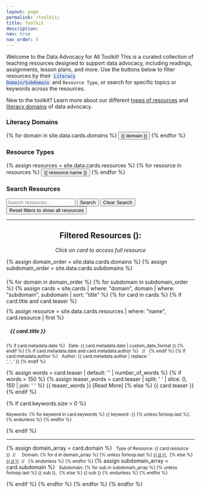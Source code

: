 ```yaml
---
layout: page
permalink: /toolkit/
title: Toolkit
description:
nav: true
nav_order: 5
---
```


Welcome to the Data Advocacy for All Toolkit! This is a curated collection of teaching resources designed to support data advocacy, including readings, assignments, lesson plans, and more. Use the buttons below to filter resources by their <code style="background-color: rgba(0, 54, 159, 0.1); color: #00369f; padding: 2px 4px; border-radius: 4px;">Literacy Domain/Subdomain</code> and <code>Resource Type</code>, or search for specific topics or keywords across the resources.

<div class="help-banner" style="justify-content: center">
  <i class="fa-regular fa-circle-question"></i> New to the toolkit? Learn more about our different <a href="../resource-types/">types of resources</a> and <a href="../literacy-domains/">literacy domains</a> of data advocacy.
</div>

<!-- Domain Filter Section -->
<div class="filter-section mb-4">
  <h3>Literacy Domains</h3>
  <div class="button-grid domain-grid">
    {% for domain in site.data.cards.domains %}
    <button class="filter-btn domain-btn" data-filter="domain" data-value="{{ domain }}">
      <i class="{% case domain %}
        {% when 'Understanding Data' %}fas fa-brain
        {% when 'Processing Data' %}fas fa-cogs
        {% when 'Persuading with Data' %}fas fa-chart-line
      {% endcase %}"></i>
      {{ domain }}
    </button>
    {% endfor %}
  </div>
  <!--
  <button class="reset-btn" data-reset="domain">
    Show All Domains
  </button>
  -->
</div>

<!-- Subdomain Filter Section (Hidden by default) -->
<div id="subdomain-section" class="filter-section mb-4" style="display: none;">
  <div style="text-align: center;">
    <h4>Literacy Subdomains</h4>
    <div class="button-grid subdomain-grid">
      <!-- Populated dynamically by JavaScript -->
    </div>
  </div>
</div>

<!-- Resource Type Filter Section -->

<div class="filter-section mb-4">
  <h3>Resource Types</h3>
  <div class="button-grid resource-grid">
    {% assign resources = site.data.cards.resources %}
    {% for resource in resources %}
    <button class="filter-btn resource-btn" data-filter="resource" data-value="{{ resource.name }}">
      <i class="{{ resource.icon }}"></i>
      {{ resource.name }}
    </button>
    {% endfor %}
  </div>
  <!-- uncomment to add a button to reset the filter
  <button class="reset-btn" data-reset="resource">
    Show All Resources
  </button>
  -->
</div>

<!-- Search Section -->
<div class="search-section mb-4">
  <h3>Search Resources</h3>
  <div class="search-container">
    <input type="text" id="search-input" placeholder="Search resources...">
    <button id="search-btn" class="search-btn">Search</button>
    <button id="clear-search-btn" class="search-btn">Clear Search</button>
  </div>
</div>

<!-- Clear All Filters Button -->
<div class="filter-section mb-4">
  <button class="reset-btn" data-reset="all">
    <sl-icon name="arrow-clockwise"></sl-icon> Reset filters to show all resources
  </button>
</div>

---

<!-- Card List Section -->
<center>
<h2>Filtered Resources (<span id="resource-count"></span>):</h2>
<p class="text-muted">
    <i>Click on card to access full resource</i></p>
</center>

{% assign domain_order = site.data.cards.domains %}
{% assign subdomain_order = site.data.cards.subdomains %}

<div id="card-list" style="margin-top: 20px;">
  {% for domain in domain_order %}
    {% for subdomain in subdomain_order %}
      {% assign cards = site.cards | where: "domain", domain | where: "subdomain", subdomain | sort: "title" %}
      {% for card in cards %}
        {% if card.title and card.teaser %}
          <div class="card-wrapper" onclick="window.location='{{ card.url | relative_url }}';" style="cursor: pointer;">
            <div class="card {% if card.inline == false %}hoverable{% endif %}" 
                 data-resource="{{ card.resource }}"
                 data-domain="{{ card.domain | join: ',' }}"
                 data-subdomain="{{ card.subdomain | join: ',' }}" style="margin-top: 10px;">
              {% assign resource = site.data.cards.resources | where: "name", card.resource | first %}
              <div class="row no-gutters">
                <div class="team">
                  <div class="card-body">
                    <h5 class="card-title"><i class="{{ resource.icon | default: 'fas fa-file' }}"></i>&nbsp;&nbsp; {{ card.title }}</h5>
                    <p class="card-text"><small class="test-muted">
                      {% if card.metadata.date %}
                        <i class="fa-solid fa-calendar"></i>&nbsp; Date: {{ card.metadata.date | custom_date_format }}
                      {% endif %}
                      {% if card.metadata.date and card.metadata.author %}
                        &nbsp;&nbsp;//&nbsp;&nbsp;
                      {% endif %}
                      {% if card.metadata.author %}
                        <i class="fa-solid fa-user"></i>&nbsp; Author: {{ card.metadata.author | replace: '<br />', ', ' }}
                      {% endif %}
                    </small></p>
                    <p class="card-text">
                      {% assign words = card.teaser | default: '' | number_of_words %}
                      {% if words > 150 %}
                        {% assign teaser_words = card.teaser | split: ' ' | slice: 0, 150 | join: ' ' %}
                        {{ teaser_words }} <span class="read-more">[Read More]</span>
                      {% else %}
                        {{ card.teaser }}
                      {% endif %}
                    </p>
                    {% if card.keywords.size > 0 %}
                      <!--<p class="card-text test-muted keyword"><small>Keywords: {% for keyword in card.keywords %}<i class="fa-solid fa-hashtag fa-sm"></i>&nbsp;{{ keyword }}&nbsp;&nbsp;{% endfor %}</small></p>-->
                      <p class="card-text keyword"><small><i class="fa-solid fa-tag"></i> Keywords: <span class="keywords-list">
                        {% for keyword in card.keywords %}
                          {{ keyword -}}
                          {% unless forloop.last %}, {% endunless %}
                        {% endfor %}
                      </span></small></p>
                    {% endif %}
                    <hr class="solid">
                    <p class="card-text">
                      {% assign domain_array = card.domain %}
                      <small class="test-muted resource"><i class="{{ resource.icon | default: 'fas fa-file' }}"></i>&nbsp; Type of Resource: {{ card.resource }}&nbsp;&nbsp;//&nbsp;&nbsp;</small>
                      <small class="test-muted domain"><i class="fa-solid fa-network-wired"></i>&nbsp; Domain:
                        {% for d in domain_array %}
                          {% unless forloop.last %}
                            <a href="{{ site.url }}{{ site.baseurl }}/{{ d | downcase | replace: ' ', '-' }}" onclick="event.stopPropagation();">{{ d }}</a>,&nbsp;
                          {% else %}
                            <a href="{{ site.url }}{{ site.baseurl }}/{{ d | downcase | replace: ' ', '-' }}" onclick="event.stopPropagation();">{{ d }}</a>&nbsp;&nbsp;//&nbsp;&nbsp;
                          {% endunless %}
                        {% endfor %}
                      </small>
                      {% assign subdomain_array = card.subdomain %}
                      <small class="test-muted subdomain"><i class="fa-solid fa-sitemap"></i>&nbsp; Subdomain:
                        {% for sub in subdomain_array %}
                          {% unless forloop.last %}
                            {{ sub }},&nbsp;
                          {% else %}
                            {{ sub }}
                          {% endunless %}
                        {% endfor %}
                      </small><br>
                    </p>
                  </div>
                </div>
              </div>
            </div>
          </div>
        {% endif %}
      {% endfor %}
    {% endfor %}
  {% endfor %}
</div>

<script>
class ToolkitFilter {
  constructor() {
    this.state = {
      resource: null,
      domain: null,
      subdomain: null,
      searchQuery: ''
    };
    
    this.subdomains = {
      'Understanding Data': ['Defining Data', 'Critiquing Data', 'Acting Ethically with Data', 'Thinking Rhetorically about Data'],
      'Processing Data': ['Collecting Data', 'Preparing Data', 'Analyzing Data', 'Storing and Preserving Data'],
      'Persuading with Data': ['Making Claims with Data', 'Visualizing Data', 'Mapping Data', 'Telling Stories with Data']
    };
    
    this.init();
  }

  init() {
    this.bindEvents();
    this.filterCards();
  }

  bindEvents() {
    // Resource filter buttons
    document.querySelectorAll('.resource-btn').forEach(btn => {
      btn.addEventListener('click', () => this.handleFilter('resource', btn));
    });

    // Domain filter buttons
    document.querySelectorAll('.domain-btn').forEach(btn => {
      btn.addEventListener('click', () => this.handleFilter('domain', btn));
    });

    // Reset buttons (including new all-clear functionality)
    document.querySelectorAll('.reset-btn').forEach(btn => {
      btn.addEventListener('click', () => {
        if (btn.dataset.reset === 'all') {
          this.clearAllFilters();
        } else {
          this.handleReset(btn.dataset.reset);
        }
      });
    });

    // Search functionality
    const searchInput = document.getElementById('search-input');
    
    // Real-time search as user types
    searchInput.addEventListener('input', () => this.handleSearch());
    
    // Handle Enter key press
    searchInput.addEventListener('keypress', (e) => {
      if (e.key === 'Enter') {
        e.preventDefault();
        this.handleSearch();
      }
    });
    
    // Button clicks
    document.getElementById('search-btn').addEventListener('click', () => this.handleSearch());
    document.getElementById('clear-search-btn').addEventListener('click', () => this.clearSearch());
  }

  handleFilter(type, button) {
    const value = button.dataset.value;
    
    // Toggle active state
    if (this.state[type] === value) {
      this.state[type] = null;
      button.classList.remove('active');
    } else {
      // Remove active class from other buttons of same type
      document.querySelectorAll(`.${type}-btn`).forEach(btn => {
        btn.classList.remove('active');
      });
      this.state[type] = value;
      button.classList.add('active');
    }

    // Handle subdomain visibility for domain changes
    if (type === 'domain') {
      this.updateSubdomains();
    }

    this.filterCards();
  }

  filterCards() {
    const cards = document.querySelectorAll('.card');
    let visibleCount = 0;
    
    cards.forEach(card => {
      const resourceType = card.dataset.resource;
      const domains = card.dataset.domain.split(',');
      const subdomains = card.dataset.subdomain.split(',');
      const cardText = card.textContent.toLowerCase();

      const resourceMatch = !this.state.resource || resourceType === this.state.resource;
      const domainMatch = !this.state.domain || domains.includes(this.state.domain);
      const subdomainMatch = !this.state.subdomain || subdomains.includes(this.state.subdomain);
      const searchMatch = !this.state.searchQuery || cardText.includes(this.state.searchQuery);

      const isVisible = resourceMatch && domainMatch && subdomainMatch && searchMatch;
      card.style.display = isVisible ? 'block' : 'none';
      
      if (isVisible) {
        visibleCount++;
      }
  });
  // Update just the number in the span
  document.getElementById('resource-count').textContent = visibleCount;
}

  updateSubdomains() {
    const subdomainSection = document.getElementById('subdomain-section');
    const subdomainGrid = document.querySelector('.subdomain-grid');
    
    if (!this.state.domain) {
      subdomainSection.style.display = 'none';
      this.state.subdomain = null;
      return;
    }

    // Show subdomain section and populate buttons
    subdomainSection.style.display = 'block';
    subdomainGrid.innerHTML = '';
    
    this.subdomains[this.state.domain].forEach(subdomain => {
      const button = document.createElement('button');
      button.className = 'filter-btn subdomain-btn';
      button.textContent = subdomain;
      button.dataset.value = subdomain;
      button.addEventListener('click', () => this.handleFilter('subdomain', button));
      subdomainGrid.appendChild(button);
    });
  }

  handleSearch() {
    const searchInput = document.getElementById('search-input');
    this.state.searchQuery = searchInput.value.toLowerCase();
    this.filterCards();
  }

  clearSearch() {
    const searchInput = document.getElementById('search-input');
    searchInput.value = '';
    this.state.searchQuery = '';
    this.filterCards();
  }

  handleReset(type) {
    this.state[type] = null;
    document.querySelectorAll(`.${type}-btn`).forEach(btn => {
      btn.classList.remove('active');
    });
    
    if (type === 'domain') {
      document.getElementById('subdomain-section').style.display = 'none';
      this.state.subdomain = null;
    }
    
    this.filterCards();
  }

  clearAllFilters() {
    // Reset all state
    this.state = {
      resource: null,
      domain: null,
      subdomain: null,
      searchQuery: ''
    };
    
    // Remove all active classes from filter buttons
    document.querySelectorAll('.filter-btn').forEach(btn => {
      btn.classList.remove('active');
    });
    
    // Hide subdomain section
    document.getElementById('subdomain-section').style.display = 'none';
    
    // Clear search input
    const searchInput = document.getElementById('search-input');
    searchInput.value = '';
    
    // Re-filter cards to show all
    this.filterCards();
  }
}

// Initialize on page load
document.addEventListener('DOMContentLoaded', () => {
  new ToolkitFilter();
});
</script>
